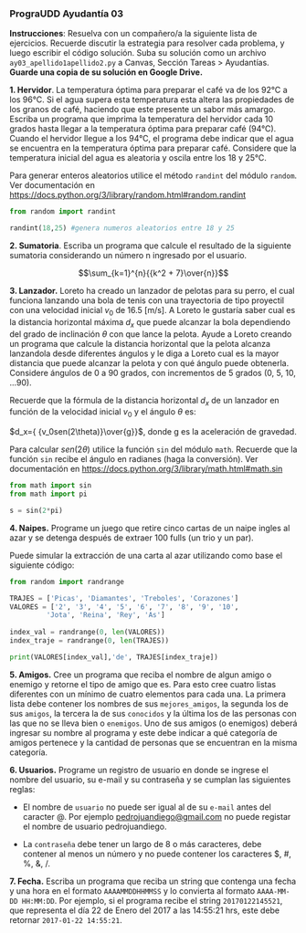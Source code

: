 ### PrograUDD Ayudantía 03

**Instrucciones**: Resuelva con un compañero/a la siguiente lista de ejercicios. Recuerde discutir la estrategia para resolver cada problema, y luego escribir el código solución. Suba su solución como un archivo `ay03_apellido1apellido2.py` a Canvas, Sección Tareas > Ayudantías. **Guarde una copia de su solución en Google Drive.** 

**1. Hervidor**. La temperatura óptima para preparar el café va de los 92°C a los 96°C. Si el agua supera esta temperatura esta altera las propiedades de los granos de café, haciendo que este presente un sabor más amargo. Escriba un programa que imprima la temperatura del hervidor cada 10 grados hasta llegar a la temperatura óptima para preparar café (94°C). Cuando el hervidor llegue a los 94°C, el programa debe indicar que el agua se encuentra en la temperatura óptima para preparar café. Considere que la temperatura inicial del agua es aleatoria y oscila entre los 18 y 25°C. 

Para generar enteros aleatorios utilice el método `randint` del módulo `random`. Ver documentación en https://docs.python.org/3/library/random.html#random.randint 

```python
from random import randint

randint(18,25) #genera numeros aleatorios entre 18 y 25
```

**2. Sumatoria**. Escriba un programa que calcule el resultado de la siguiente sumatoria considerando un número n ingresado por el usuario.

<center>

$$\sum_{k=1}^{n}{{k^2 + 7}\over{n}}$$

</center>

**3. Lanzador.** Loreto ha creado un lanzador de pelotas para su perro, el cual funciona lanzando una bola de tenis con una trayectoria de tipo proyectil con una velocidad
inicial $v_0$ de 16.5 [m/s]. A Loreto le gustaría saber cual es la distancia horizontal máxima $d_x$ que puede alcanzar la bola dependiendo del grado de inclinación $\theta$ con que lance la pelota. Ayude a Loreto creando un programa que calcule la distancia horizontal que la pelota alcanza lanzandola desde diferentes ángulos y le diga a Loreto cual es la mayor distancia que puede alcanzar la pelota y con qué ángulo puede obtenerla. Considere ángulos de 0 a 90 grados, con incrementos de 5 grados (0, 5, 10, ...90).

Recuerde que la fórmula de la distancia horizontal $d_x$ de un lanzador en función de la velocidad inicial $v_0$ y el ángulo $\theta$ es:

$d_x={ {v_0sen(2\theta)}\over{g}}$, donde g es la aceleración de gravedad.

Para calcular $sen(2\theta)$ utilice la función `sin` del módulo `math`. Recuerde que la función `sin` recibe el ángulo en radianes (haga la conversión). Ver documentación en https://docs.python.org/3/library/math.html#math.sin

```python
from math import sin
from math import pi

s = sin(2*pi)
```



**4. Naipes.** Programe un juego que retire cinco cartas de un naipe ingles al azar y se detenga después de extraer 100 fulls (un trio y un par).

Puede simular la extracción de una carta al azar utilizando como base el siguiente código:

```python
from random import randrange

TRAJES = ['Picas', 'Diamantes', 'Treboles', 'Corazones']
VALORES = ['2', '3', '4', '5', '6', '7', '8', '9', '10',
         'Jota', 'Reina', 'Rey', 'As']
         
index_val = randrange(0, len(VALORES))
index_traje = randrange(0, len(TRAJES))

print(VALORES[index_val],'de', TRAJES[index_traje])
```

**5. Amigos.** Cree un programa que reciba el nombre de algun amigo o enemigo y retorne el tipo de amigo que es. Para esto cree cuatro listas diferentes con un mínimo de cuatro elementos para cada una. La primera lista debe contener los nombres de sus `mejores_amigos`, la segunda los de sus `amigos`, la tercera la de sus `conocidos` y la última los de las personas con las que no se lleva bien o `enemigos`. Uno de sus amigos (o enemigos) deberá ingresar su nombre al programa y este debe indicar a qué categoría de amigos pertenece y la cantidad de personas que se encuentran en la misma categoría.

**6. Usuarios.** Programe un registro de usuario en donde se ingrese el nombre del usuario, su e-mail y su contraseña y se cumplan las siguientes reglas:

- El nombre de `usuario` no puede ser igual al de su `e-mail` antes del caracter @. Por ejemplo pedrojuandiego@gmail.com no puede registar el nombre de usuario pedrojuandiego.

- La `contraseña` debe tener un largo de 8 o más caracteres, debe contener al menos un
número y no puede contener los caracteres $, #, %, &, /.

**7. Fecha.**  Escriba un programa que reciba un string que contenga una fecha y una hora en el formato `AAAAMMDDHHMMSS` y lo convierta al formato `AAAA-MM-DD HH:MM:DD`. Por ejemplo, si el programa recibe el string `20170122145521`, que representa el día 22 de Enero del 2017 a las 14:55:21 hrs, este debe retornar `2017-01-22 14:55:21`.

